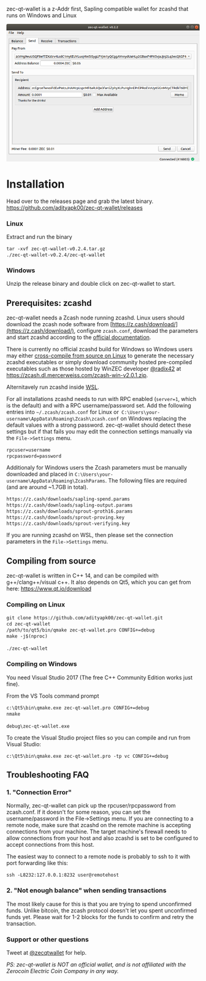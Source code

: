 zec-qt-wallet is a z-Addr first, Sapling compatible wallet for zcashd that runs on Windows and Linux

![Screenshot](docs/screenshot-main.png?raw=true)

# Installation

Head over to the releases page and grab the latest binary. https://github.com/adityapk00/zec-qt-wallet/releases

### Linux
Extract and run the binary
```
tar -xvf zec-qt-wallet-v0.2.4.tar.gz
./zec-qt-wallet-v0.2.4/zec-qt-wallet
```

### Windows
Unzip the release binary and double click on zec-qt-wallet to start.

## Prerequisites: zcashd
zec-qt-wallet needs a Zcash node running zcashd. Linux users should download the zcash node software 
from [https://z.cash/download/](https://z.cash/download/), configure `zcash.conf`, download the parameters and start zcashd according to the [official documentation](https://zcash.readthedocs.io/en/latest/rtd_pages/user_guide.html). 

There is currently no official zcashd build for Windows so Windows users may either [cross-compile from source on Linux](https://zcash.readthedocs.io/en/latest/rtd_pages/user_guide.html#installation) to generate the necessary zcashd executables or simply download community hosted pre-compiled executables such as those hosted by WinZEC developer [@radix42](https://github.com/radix42) at https://zcash.dl.mercerweiss.com/zcash-win-v2.0.1.zip.

Alternitavely run zcashd inside [WSL](https://docs.microsoft.com/en-us/windows/wsl/install-win10).

For all installations zcashd needs to run with RPC enabled (`server=1`, which is the default) and with a RPC username/password set. Add the following entries into `~/.zcash/zcash.conf` for Linux or` C:\Users\your-username\AppData\Roaming\Zcash\zcash.conf` on Windows replacing the default values with a strong password. zec-qt-wallet should detect these settings but if that fails you may edit the connection settings manually via the `File->Settings` menu.

```
rpcuser=username
rpcpassword=password
```

Additionaly for Windows users the Zcash parameters must be manually downloaded and placed in `C:\Users\your-username\AppData\Roaming\ZcashParams`.  The following files are required (and are around ~1.7GB in total).

```
https://z.cash/downloads/sapling-spend.params
https://z.cash/downloads/sapling-output.params
https://z.cash/downloads/sprout-groth16.params
https://z.cash/downloads/sprout-proving.key
https://z.cash/downloads/sprout-verifying.key
```

If you are running zcashd on WSL, then please set the connection parameters in the `File->Settings` menu. 

## Compiling from source
zec-qt-wallet is written in C++ 14, and can be compiled with g++/clang++/visual c++. It also depends on Qt5, which you can get from here: https://www.qt.io/download

### Compiling on Linux

```
git clone https://github.com/adityapk00/zec-qt-wallet.git
cd zec-qt-wallet
/path/to/qt5/bin/qmake zec-qt-wallet.pro CONFIG+=debug
make -j$(nproc)

./zec-qt-wallet
```

### Compiling on Windows
You need Visual Studio 2017 (The free C++ Community Edition works just fine). 

From the VS Tools command prompt
```
c:\Qt5\bin\qmake.exe zec-qt-wallet.pro CONFIG+=debug
nmake

debug\zec-qt-wallet.exe
```

To create the Visual Studio project files so you can compile and run from Visual Studio:
```
c:\Qt5\bin\qmake.exe zec-qt-wallet.pro -tp vc CONFIG+=debug
```

## Troubleshooting FAQ
### 1. "Connection Error"

Normally, zec-qt-wallet can pick up the rpcuser/rpcpassword from zcash.conf. If it doesn't for some reason, you can set the username/password in the File->Settings menu. 
If you are connecting to a remote node, make sure that zcashd on the remote machine is accepting connections from your machine. The target machine's firewall needs to allow connections
from your host and also zcashd is set to be configured to accept connections from this host. 

The easiest way to connect to a remote node is probably to ssh to it with port forwarding like this:
```
ssh -L8232:127.0.0.1:8232 user@remotehost
```
### 2. "Not enough balance" when sending transactions
The most likely cause for this is that you are trying to spend unconfirmed funds. Unlike bitcoin, the zcash protocol doesn't let you spent unconfirmed funds yet. Please wait for 
1-2 blocks for the funds to confirm and retry the transaction. 

### Support or other questions
Tweet at [@zecqtwallet](https://twitter.com/zecqtwallet) for help.

_PS: zec-qt-wallet is NOT an official wallet, and is not affiliated with the Zerocoin Electric Coin Company in any way._